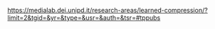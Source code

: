 https://medialab.dei.unipd.it/research-areas/learned-compression/?limit=2&tgid=&yr=&type=&usr=&auth=&tsr=#tppubs
